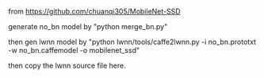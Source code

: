 
from https://github.com/chuanqi305/MobileNet-SSD

generate no_bn model by "python merge_bn.py"

then gen lwnn model by "python lwnn/tools/caffe2lwnn.py -i no_bn.prototxt  -w no_bn.caffemodel -o mobilenet_ssd"

then copy the lwnn source file here.
